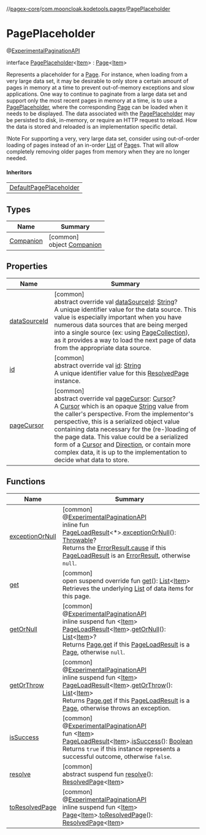 //[pagex-core](../../../index.md)/[com.mooncloak.kodetools.pagex](../index.md)/[PagePlaceholder](index.md)

# PagePlaceholder

@[ExperimentalPaginationAPI](../-experimental-pagination-a-p-i/index.md)

interface [PagePlaceholder](index.md)&lt;[Item](index.md)&gt; : [Page](../-page/index.md)&lt;[Item](index.md)&gt; 

Represents a placeholder for a [Page](../-page/index.md). For instance, when loading from a very large data set, it may be desirable to only store a certain amount of pages in memory at a time to prevent out-of-memory exceptions and slow applications. One way to continue to paginate from a large data set and support only the most recent pages in memory at a time, is to use a [PagePlaceholder](index.md), where the corresponding [Page](../-page/index.md) can be loaded when it needs to be displayed. The data associated with the [PagePlaceholder](index.md) may be persisted to disk, in-memory, or require an HTTP request to reload. How the data is stored and reloaded is an implementation specific detail.

!Note For supporting a very, very large data set, consider using out-of-order loading of pages instead of an in-order [List](https://kotlinlang.org/api/latest/jvm/stdlib/kotlin.collections/-list/index.html) of [Page](../-page/index.md)s. That will allow completely removing older pages from memory when they are no longer needed.

#### Inheritors

| |
|---|
| [DefaultPagePlaceholder](../-default-page-placeholder/index.md) |

## Types

| Name | Summary |
|---|---|
| [Companion](-companion/index.md) | [common]<br>object [Companion](-companion/index.md) |

## Properties

| Name | Summary |
|---|---|
| [dataSourceId](data-source-id.md) | [common]<br>abstract override val [dataSourceId](data-source-id.md): [String](https://kotlinlang.org/api/latest/jvm/stdlib/kotlin/-string/index.html)?<br>A unique identifier value for the data source. This value is especially important when you have numerous data sources that are being merged into a single source (ex: using [PageCollection](../-page-collection/index.md)), as it provides a way to load the next page of data from the appropriate data source. |
| [id](id.md) | [common]<br>abstract override val [id](id.md): [String](https://kotlinlang.org/api/latest/jvm/stdlib/kotlin/-string/index.html)<br>A unique identifier value for this [ResolvedPage](../-resolved-page/index.md) instance. |
| [pageCursor](page-cursor.md) | [common]<br>abstract override val [pageCursor](page-cursor.md): [Cursor](../-cursor/index.md)?<br>A [Cursor](../-cursor/index.md) which is an opaque [String](https://kotlinlang.org/api/latest/jvm/stdlib/kotlin/-string/index.html) value from the caller's perspective. From the implementor's perspective, this is a serialized object value containing data necessary for the (re-)loading of the page data. This value could be a serialized form of a [Cursor](../-cursor/index.md) and [Direction](../-direction/index.md), or contain more complex data, it is up to the implementation to decide what data to store. |

## Functions

| Name | Summary |
|---|---|
| [exceptionOrNull](../exception-or-null.md) | [common]<br>@[ExperimentalPaginationAPI](../-experimental-pagination-a-p-i/index.md)<br>inline fun [PageLoadResult](../-page-load-result/index.md)&lt;*&gt;.[exceptionOrNull](../exception-or-null.md)(): [Throwable](https://kotlinlang.org/api/latest/jvm/stdlib/kotlin/-throwable/index.html)?<br>Returns the [ErrorResult.cause](../-error-result/cause.md) if this [PageLoadResult](../-page-load-result/index.md) is an [ErrorResult](../-error-result/index.md), otherwise `null`. |
| [get](get.md) | [common]<br>open suspend override fun [get](get.md)(): [List](https://kotlinlang.org/api/latest/jvm/stdlib/kotlin.collections/-list/index.html)&lt;[Item](index.md)&gt;<br>Retrieves the underlying [List](https://kotlinlang.org/api/latest/jvm/stdlib/kotlin.collections/-list/index.html) of data items for this page. |
| [getOrNull](../get-or-null.md) | [common]<br>@[ExperimentalPaginationAPI](../-experimental-pagination-a-p-i/index.md)<br>inline suspend fun &lt;[Item](../get-or-null.md)&gt; [PageLoadResult](../-page-load-result/index.md)&lt;[Item](../get-or-null.md)&gt;.[getOrNull](../get-or-null.md)(): [List](https://kotlinlang.org/api/latest/jvm/stdlib/kotlin.collections/-list/index.html)&lt;[Item](../get-or-null.md)&gt;?<br>Returns [Page.get](../-page/get.md) if this [PageLoadResult](../-page-load-result/index.md) is a [Page](../-page/index.md), otherwise `null`. |
| [getOrThrow](../get-or-throw.md) | [common]<br>@[ExperimentalPaginationAPI](../-experimental-pagination-a-p-i/index.md)<br>inline suspend fun &lt;[Item](../get-or-throw.md)&gt; [PageLoadResult](../-page-load-result/index.md)&lt;[Item](../get-or-throw.md)&gt;.[getOrThrow](../get-or-throw.md)(): [List](https://kotlinlang.org/api/latest/jvm/stdlib/kotlin.collections/-list/index.html)&lt;[Item](../get-or-throw.md)&gt;<br>Returns [Page.get](../-page/get.md) if this [PageLoadResult](../-page-load-result/index.md) is a [Page](../-page/index.md), otherwise throws an exception. |
| [isSuccess](../is-success.md) | [common]<br>@[ExperimentalPaginationAPI](../-experimental-pagination-a-p-i/index.md)<br>fun &lt;[Item](../is-success.md)&gt; [PageLoadResult](../-page-load-result/index.md)&lt;[Item](../is-success.md)&gt;.[isSuccess](../is-success.md)(): [Boolean](https://kotlinlang.org/api/latest/jvm/stdlib/kotlin/-boolean/index.html)<br>Returns `true` if this instance represents a successful outcome, otherwise `false`. |
| [resolve](resolve.md) | [common]<br>abstract suspend fun [resolve](resolve.md)(): [ResolvedPage](../-resolved-page/index.md)&lt;[Item](index.md)&gt; |
| [toResolvedPage](../to-resolved-page.md) | [common]<br>@[ExperimentalPaginationAPI](../-experimental-pagination-a-p-i/index.md)<br>inline suspend fun &lt;[Item](../to-resolved-page.md)&gt; [Page](../-page/index.md)&lt;[Item](../to-resolved-page.md)&gt;.[toResolvedPage](../to-resolved-page.md)(): [ResolvedPage](../-resolved-page/index.md)&lt;[Item](../to-resolved-page.md)&gt; |
